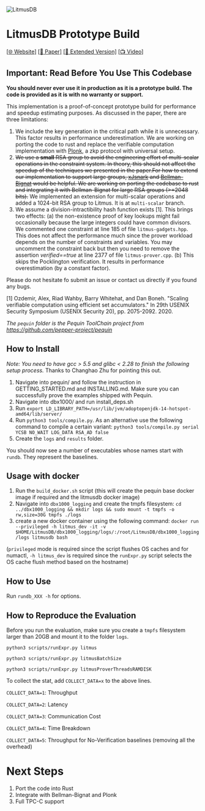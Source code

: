![LitmusDB](https://litmusdb.com/assets/img/litmusdb.png)


# LitmusDB Prototype Build
[[:globe_with_meridians: Website]](https://litmusdb.com/) [[:memo: Paper]](https://dl.acm.org/doi/10.1145/3514221.3517851) [[:book: Extended Version]](https://yxia.me/assets/thesis.pdf) [[:tv: Video]](https://youtu.be/gMKxLbDYhTU)

## Important: Read Before You Use This Codebase

**You should never ever use it in production as it is a prototype build. The code is provided as it is with no warranty or support.**

This implementation is a proof-of-concept prototype build for performance and speedup estimating purposes. As discussed in the paper, there are three limitations:

1. We include the key generation in the critical path while it is unnecessary. This factor results in performance underestimation. We are working on porting the code to rust and replace the verifiable computation implementation with [Plonk](https://eprint.iacr.org/2019/953.pdf), a zkp protocol with universal setup. 
2. ~~We use a **small** RSA group to avoid the engineering effort of multi-scalar operations in the constraint system. In theory, this should not affect the speedup of the techniques we presented in the paper.For how to extend our implementation to support large groups, [xJsnark](https://github.com/akosba/xjsnark) and [Bellman-Bignat](https://github.com/alex-ozdemir/bellman-bignat) would be helpful. We are working on porting the codebase to rust and integrating it with Bellman-Bignat for large RSA groups (>=2048 bits).~~ We implemented an extension for multi-scalar operations and added a 1024-bit RSA group to Litmus. It is at `multi-scalar` branch.
3. We assume a division-intractibility hash function exists [1]. This brings two effects: (a) the non-existence proof of key lookups might fail occasionally because the large integers could have common divisors. We commented one constraint at line 185 of file `litmus-gadgets.hpp`. This does not affect the performance much since the prover workload depends on the number of constraints and variables. You may uncomment the constraint back but then you need to remove the assertion *verified==true* at line 2377 of file `litmus-prover.cpp`. (b) This skips the Pocklington verification. It results in performance overestimation (by a constant factor).

Please do not hesitate fo submit an issue or contact us directly if you found any bugs.

[1] Ozdemir, Alex, Riad Wahby, Barry Whitehat, and Dan Boneh. "Scaling verifiable computation using efficient set accumulators." In 29th USENIX Security Symposium (USENIX Security 20), pp. 2075-2092. 2020.

*The `pequin` folder is the Pequin ToolChain project from https://github.com/pepper-project/pequin*

## How to Install

*Note: You need to have gcc > 5.5 and glibc < 2.28 to finish the following setup process.* Thanks to Changhao Zhu for pointing this out.

1. Navigate into pequin/ and follow the instruction in GETTING_STARTED.md and INSTALLING.md. Make sure you can successfully prove the examples shipped with Pequin.
2. Navigate into dbx1000/ and run install_deps.sh
3. Run `export LD_LIBRARY_PATH=/usr/lib/jvm/adoptopenjdk-14-hotspot-amd64/lib/server/`
4. Run `python3 tools/compile.py`. As an alternative use the following command to compile a certain variant: `python3 tools/compile.py serial YCSB NO_WAIT LOG_DATA RSA_AD false`
5. Create the `logs` and `results` folder.

You should now see a number of executables whose names start with `rundb`. They represent the baselines.

## Usage with docker
1. Run the `build_docker.sh` script (this will create the pequin base docker image if required and the litmusdb docker image)
2. Navigate into `dbx1000_logging` and create the tmpfs filesystem: `cd ../dbx1000_logging && mkdir logs && sudo mount -t tmpfs -o rw,size=30G tmpfs ./logs`
3. create a new docker container using the following command: `docker run --privileged -h litmus_dev -it -v $HOME/LitmusDB/dbx1000_logging/logs/:/root/LitmusDB/dbx1000_logging/logs litmusdb bash`

(`privileged` mode is required since the script flushes OS caches and for numactl, `-h litmus_dev` is required since the `runExpr.py` script selects the OS cache flush method based on the hostname) 

## How to Use

Run `rundb_XXX -h` for options.

## How to Reproduce the Evaluation

Before you run the evaluation, make sure you create a `tmpfs` filesystem larger than 20GB and mount it to the folder `logs`.

`python3 scripts/runExpr.py litmus`

`python3 scripts/runExpr.py litmusBatchSize`

`python3 scripts/runExpr.py litmusProverThreadsRAMDISK`

To collect the stat, add `COLLECT_DATA=x` to the above lines.

`COLLECT_DATA=1`: Throughput

`COLLECT_DATA=2`: Latency

`COLLECT_DATA=3`: Communication Cost

`COLLECT_DATA=4`: Time Breakdown

`COLLECT_DATA=5`: Throughput for No-Verification baselines (removing all the overhead)

# Next Steps

1. Port the code into Rust
2. Integrate with Bellman-Bignat and Plonk
3. Full TPC-C support
